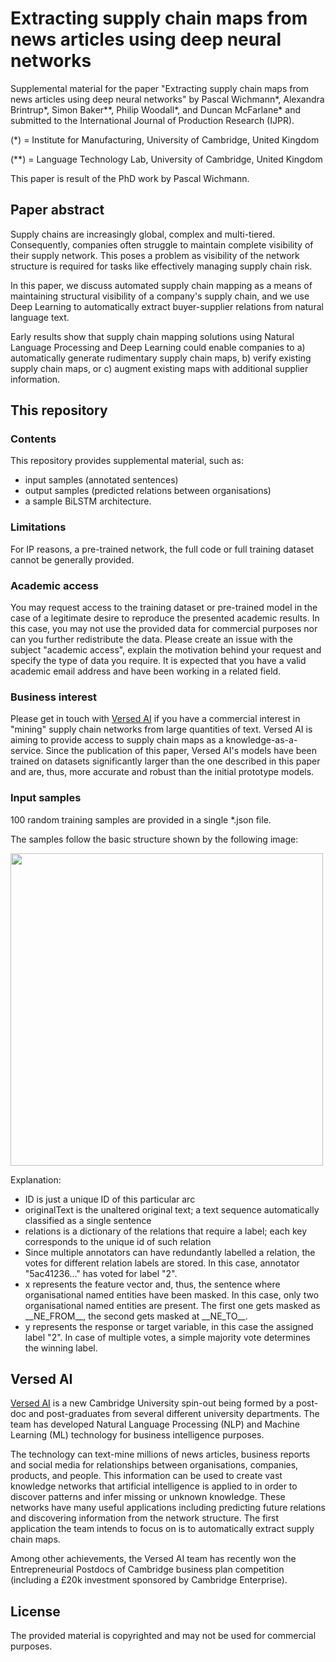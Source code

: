 # Extracting supply chain maps from news articles using deep neural networks
Supplemental material for the paper "Extracting supply chain maps from news articles using deep neural networks" by Pascal Wichmann*, Alexandra Brintrup*, Simon Baker**, Philip Woodall*, and Duncan McFarlane* and submitted to the International Journal of Production Research (IJPR).

(*) = Institute for Manufacturing, University of Cambridge, United Kingdom

(**) = Language Technology Lab, University of Cambridge, United Kingdom

This paper is result of the PhD work by Pascal Wichmann.

## Paper abstract
Supply chains are increasingly global, complex and multi-tiered. Consequently, companies often struggle to maintain complete visibility of their supply network. This poses a problem as visibility of the network structure is required for tasks like effectively managing supply chain risk.

In this paper, we discuss automated supply chain mapping as a means of maintaining structural visibility of a company's supply chain, and we use Deep Learning to automatically extract buyer-supplier relations from natural language text.

Early results show that supply chain mapping solutions using Natural Language Processing and Deep Learning could enable companies to a) automatically generate rudimentary supply chain maps, b) verify existing supply chain maps, or c) augment existing maps with additional supplier information.

## This repository

### Contents
This repository provides supplemental material, such as:
 * input samples (annotated sentences)
 * output samples (predicted relations between organisations)
 * a sample BiLSTM architecture.

### Limitations
For IP reasons, a pre-trained network, the full code or full training dataset cannot be generally provided.

### Academic access
You may request access to the training dataset or pre-trained model in the case of a legitimate desire to reproduce the presented academic results. In this case, you may not use the provided data for commercial purposes nor can you further redistribute the data.
Please create an issue with the subject "academic access", explain the motivation behind your request and specify the type of data you require. It is expected that you have a valid academic email address and have been working in a related field.

### Business interest
Please get in touch with [Versed AI](https://www.versed.ai) if you have a commercial interest in "mining" supply chain networks from large quantities of text. Versed AI is aiming to provide access to supply chain maps as a knowledge-as-a-service.
Since the publication of this paper, Versed AI's models have been trained on datasets significantly larger than the one described in this paper and are, thus, more accurate and robust than the initial prototype models.

### Input samples
100 random training samples are provided in a single *.json file.

The samples follow the basic structure shown by the following image:

<img src="https://github.com/pwichmann/supply_chain_mining/blob/master/img/sample_structure.png" width="500">

Explanation:

* ID is just a unique ID of this particular arc
* originalText is the unaltered original text; a text sequence automatically classified as a single sentence
* relations is a dictionary of the relations that require a label; each key corresponds to the unique id of such relation
* Since multiple annotators can have redundantly labelled a relation, the votes for different relation labels are stored. In this case, annotator "5ac41236..." has voted for label "2".
* x represents the feature vector and, thus, the sentence where organisational named entities have been masked. In this case, only two organisational named entities are present. The first one gets masked as \_\_NE\_FROM\_\_, the second gets masked at \_\_NE\_TO\_\_.
* y represents the response or target variable, in this case the assigned label "2". In case of multiple votes, a simple majority vote determines the winning label.

## Versed AI
[Versed AI](https://www.versed.ai) is a new Cambridge University spin-out being formed by a post-doc and post-graduates from several different university departments. The team has developed Natural Language Processing (NLP) and Machine Learning (ML) technology for business intelligence purposes.

The technology can text-mine millions of news articles, business reports and social media for relationships between organisations, companies, products, and people. This information can be used to create vast knowledge networks that artificial intelligence is applied to in order to discover patterns and infer missing or unknown knowledge. These networks have many useful applications including predicting future relations and discovering information from the network structure. The first application the team intends to focus on is to automatically extract supply chain maps.

Among other achievements, the Versed AI team has recently won the Entrepreneurial Postdocs of Cambridge business plan competition (including a £20k investment sponsored by Cambridge Enterprise).

## License
The provided material is copyrighted and may not be used for commercial purposes.
